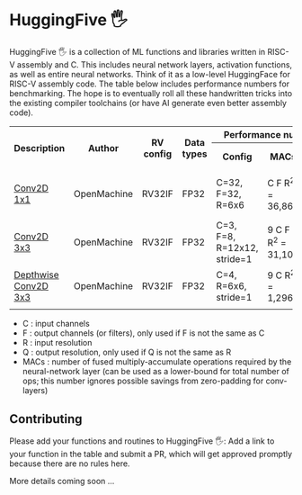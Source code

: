 # HuggingFive :raised_hand_with_fingers_splayed:
HuggingFive :raised_hand_with_fingers_splayed: is a collection of ML functions and libraries written in RISC-V assembly and C.  This includes neural network layers, activation functions, as well as entire neural networks. Think of it as a low-level HuggingFace for RISC-V assembly code.  The table below includes performance numbers for benchmarking.  The hope is to eventually roll all these handwritten tricks into the existing compiler toolchains (or have AI generate even better assembly code). 

<table>
  <tr>
    <th rowspan="2">Description</td>
    <th rowspan="2">Author</td>
    <th rowspan="2">RV config</td>
    <th rowspan="2">Data types</td>
    <th colspan="5">Performance numbers for an exemplary config</td>
    <th rowspan="2">Notes</td>
  </tr> <tr>
    <th>Config</td>
    <th>MACs</td>
    <th>Ops</td>
    <th><b>Register utilization</b></td>
    <th><b>Memory size (B)</b></td>   
  </tr> <tr>
    <!--- Conv2D 1x1 --->
    <td><a href='https://github.com/OpenMachine-ai/tinyfive/blob/main/layer_examples.py'>Conv2D 1x1</a></td>
    <td>OpenMachine</td>
    <td>RV32IF</td>
    <td>FP32</td>
    <td>C=32, F=32, R=6x6</td>
    <td>C F R<sup>2</sup> = 36,864</td>
    <td>57,953</td>
    <td>8/31 x-regs, 21/32 f-regs</td>
    <td></td>
    <td></td>
  </tr> <tr>
    <!--- Conv2D 3x3 --->
    <td><a href='https://github.com/OpenMachine-ai/tinyfive/blob/main/layer_examples.py'>Conv2D 3x3</a></td>
    <td>OpenMachine</td>
    <td>RV32IF</td>
    <td>FP32</td>
    <td>C=3, F=8, R=12x12, stride=1</td>
    <td>9 C F R<sup>2</sup> = 31,104</td>
    <td>TBD</td>
    <td>TBD</td>
    <td></td>
    <td></td>
  </tr> <tr>
    <!--- Depthwise Conv2D 3x3 --->
    <td><a href='https://github.com/OpenMachine-ai/tinyfive/blob/main/layer_examples.py'>Depthwise Conv2D 3x3</a></td>
    <td>OpenMachine</td>
    <td>RV32IF</td>
    <td>FP32</td>
    <td>C=4, R=6x6, stride=1</td>
    <td> 9 C R<sup>2</sup> = 1,296</td>
    <td>TBD</td>
    <td>TBD</td>
    <td></td>
    <td></td>
  </tr> <tr>
    <!--- please add your entry here --->
    <td></td>
    <td></td>
    <td></td>
    <td></td>
    <td></td>
    <td></td>
    <td></td>
    <td></td>
    <td></td>
    <td></td>
  </tr>
</table>
<!--- Note: use HTML for the table above because markdown doesn't support cell-merging --->

- C : input channels
- F : output channels (or filters), only used if F is not the same as C
- R : input resolution
- Q : output resolution, only used if Q is not the same as R
- MACs : number of fused multiply-accumulate operations required by the neural-network layer (can be used as a lower-bound for total number of ops; this number ignores possible savings from zero-padding for conv-layers)  


## Contributing
Please add your functions and routines to HuggingFive :raised_hand_with_fingers_splayed:: Add a link to your function in the 
table and submit a PR, which will get approved promptly because there are no rules here.


More details coming soon ...
